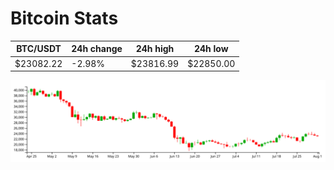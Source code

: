 # Bitcoin Stats

BTC/USDT|24h change|24h high|24h low|
|---|---|---|---|
|$23082.22|-2.98%|$23816.99|$22850.00|

<img src="./chart.svg">

